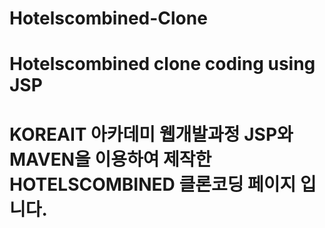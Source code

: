 # Hotelscombined-Clone
# Hotelscombined clone coding using JSP
# KOREAIT 아카데미 웹개발과정 JSP와 MAVEN을 이용하여 제작한 HOTELSCOMBINED 클론코딩 페이지 입니다.
